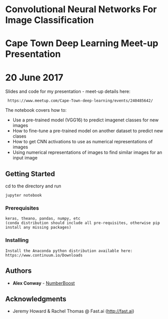 # Convolutional Neural Networks For Image Classification 
# Cape Town Deep Learning Meet-up Presentation 
# 20 June 2017

Slides and code for my presentation - meet-up details here:
```
 https://www.meetup.com/Cape-Town-deep-learning/events/240485642/
```


The notebook covers how to:
* Use a pre-trained model (VGG16) to predict imagenet classes for new images
* How to fine-tune a pre-trained model on another dataset to predict new clases
* How to get CNN activations to use as numerical representations of images
* Using numerical representations of images to find similar images for an input image

## Getting Started

cd to the directory and run
```
jupyter notebook
```

### Prerequisites

```
keras, theano, pandas, numpy, etc 
(conda distribution should include all pre-requisites, otherwise pip install any missing packages)
```

### Installing

```
Install the Anaconda python distribution available here: https://www.continuum.io/Downloads
```

## Authors

* **Alex Conway** - [NumberBoost](http://www.numberboost.com)

## Acknowledgments

* Jeremy Howard & Rachel Thomas @ Fast.ai (http://fast.ai)

